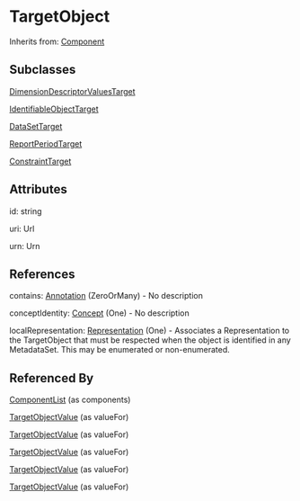 
# TargetObject

Inherits from: [Component](../Base/Component.md)

## Subclasses

[DimensionDescriptorValuesTarget](DimensionDescriptorValuesTarget.md)

[IdentifiableObjectTarget](IdentifiableObjectTarget.md)

[DataSetTarget](DataSetTarget.md)

[ReportPeriodTarget](ReportPeriodTarget.md)

[ConstraintTarget](ConstraintTarget.md)





## Attributes

id: string

uri: Url

urn: Urn



## References

contains: [Annotation](../Base/Annotation.md) (ZeroOrMany) - No description

conceptIdentity: [Concept](../ConceptSchemes/Concept.md) (One) - No description

localRepresentation: [Representation](../Base/Representation.md) (One) - Associates a Representation to the TargetObject that must be respected when the object is identified in any MetadataSet. This may be enumerated or non-enumerated.



## Referenced By

[ComponentList](../Base/ComponentList.md) (as components)

[TargetObjectValue](TargetObjectValue.md) (as valueFor)

[TargetObjectValue](TargetObjectValue.md) (as valueFor)

[TargetObjectValue](TargetObjectValue.md) (as valueFor)

[TargetObjectValue](TargetObjectValue.md) (as valueFor)

[TargetObjectValue](TargetObjectValue.md) (as valueFor)


